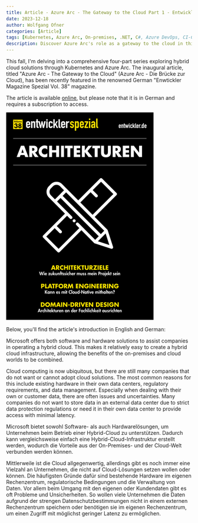 ```yaml
---
title: Article - Azure Arc - The Gateway to the Cloud Part 1 - Entwickler Magazine Spezial Vol 38
date: 2023-12-18
author: Wolfgang Ofner
categories: [Article]
tags: [Kubernetes, Azure Arc, On-premises, .NET, C#, Azure DevOps, CI-CD]
description: Discover Azure Arc's role as a gateway to the cloud in this comprehensive hybrid cloud series featured in Enwtickler Magazine Spezial Vol. 38 magazine
---
```


This fall, I'm delving into a comprehensive four-part series exploring hybrid cloud solutions through Kubernetes and Azure Arc. The inaugural article, titled "Azure Arc - The Gateway to the Cloud" (Azure Arc - Die Brücke zur Cloud), has been recently featured in the renowned German "Enwtickler Magazine Spezial Vol. 38" magazine. 

The article is available <a href="https://entwickler.de/cloud/hybrid-cloud-azure-arc-001" target="_blank" rel="noopener noreferrer">online</a>, but please note that it is in German and requires a subscription to access.

<div class="col-12 col-sm-10 aligncenter">
  <a href="/assets/img/posts/2023/12/entwickler-spezial-vol-38.jpg"><img loading="lazy" src="/assets/img/posts/2023/12/entwickler-spezial-vol-38.jpg" alt="entwickler spezial vol 38" /></a>
  <p></p>
</div>

Below, you'll find the article's introduction in English and German:

Microsoft offers both software and hardware solutions to assist companies in operating a hybrid cloud. This makes it relatively easy to create a hybrid cloud infrastructure, allowing the benefits of the on-premises and cloud worlds to be combined.

Cloud computing is now ubiquitous, but there are still many companies that do not want or cannot adopt cloud solutions. The most common reasons for this include existing hardware in their own data centers, regulatory requirements, and data management. Especially when dealing with their own or customer data, there are often issues and uncertainties. Many companies do not want to store data in an external data center due to strict data protection regulations or need it in their own data center to provide access with minimal latency.

Microsoft bietet sowohl Software- als auch Hardwarelösungen, um Unternehmen beim Betrieb einer Hybrid-Cloud zu unterstützen. Dadurch kann vergleichsweise einfach eine Hybrid-Cloud-Infrastruktur erstellt werden, wodurch die Vorteile aus der On-Premises- und der Cloud-Welt verbunden werden können.

Mittlerweile ist die Cloud allgegenwertig, allerdings gibt es noch immer eine Vielzahl an Unternehmen, die nicht auf Cloud-Lösungen setzen wollen oder können. Die häufigsten Gründe dafür sind bestehende Hardware im eigenen Rechenzentrum, regulatorische Bedingungen und die Verwaltung von Daten. Vor allem beim Umgang mit den eigenen oder Kundendaten gibt es oft Probleme und Unsicherheiten. So wollen viele Unternehmen die Daten aufgrund der strengen Datenschutzbestimmungen nicht in einem externen Rechenzentrum speichern oder benötigen sie im eigenen Rechenzentrum, um einen Zugriff mit möglichst geringer Latenz zu ermöglichen.